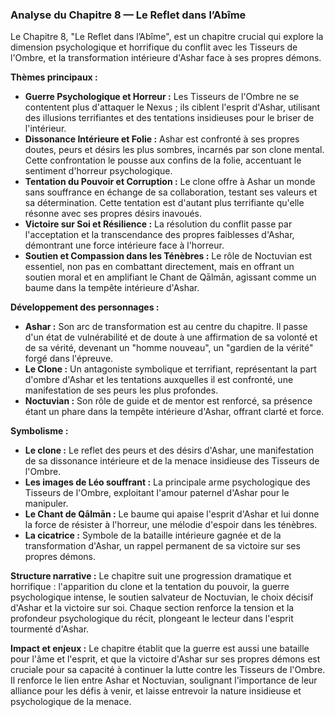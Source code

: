 ### Analyse du Chapitre 8 — Le Reflet dans l’Abîme

Le Chapitre 8, "Le Reflet dans l’Abîme", est un chapitre crucial qui explore la dimension psychologique et horrifique du conflit avec les Tisseurs de l'Ombre, et la transformation intérieure d'Ashar face à ses propres démons.

**Thèmes principaux :**
*   **Guerre Psychologique et Horreur :** Les Tisseurs de l'Ombre ne se contentent plus d'attaquer le Nexus ; ils ciblent l'esprit d'Ashar, utilisant des illusions terrifiantes et des tentations insidieuses pour le briser de l'intérieur.
*   **Dissonance Intérieure et Folie :** Ashar est confronté à ses propres doutes, peurs et désirs les plus sombres, incarnés par son clone mental. Cette confrontation le pousse aux confins de la folie, accentuant le sentiment d'horreur psychologique.
*   **Tentation du Pouvoir et Corruption :** Le clone offre à Ashar un monde sans souffrance en échange de sa collaboration, testant ses valeurs et sa détermination. Cette tentation est d'autant plus terrifiante qu'elle résonne avec ses propres désirs inavoués.
*   **Victoire sur Soi et Résilience :** La résolution du conflit passe par l'acceptation et la transcendance des propres faiblesses d'Ashar, démontrant une force intérieure face à l'horreur.
*   **Soutien et Compassion dans les Ténèbres :** Le rôle de Noctuvian est essentiel, non pas en combattant directement, mais en offrant un soutien moral et en amplifiant le Chant de Qālmān, agissant comme un baume dans la tempête intérieure d'Ashar.

**Développement des personnages :**
*   **Ashar :** Son arc de transformation est au centre du chapitre. Il passe d'un état de vulnérabilité et de doute à une affirmation de sa volonté et de sa vérité, devenant un "homme nouveau", un "gardien de la vérité" forgé dans l'épreuve.
*   **Le Clone :** Un antagoniste symbolique et terrifiant, représentant la part d'ombre d'Ashar et les tentations auxquelles il est confronté, une manifestation de ses peurs les plus profondes.
*   **Noctuvian :** Son rôle de guide et de mentor est renforcé, sa présence étant un phare dans la tempête intérieure d'Ashar, offrant clarté et force.

**Symbolisme :**
*   **Le clone :** Le reflet des peurs et des désirs d'Ashar, une manifestation de sa dissonance intérieure et de la menace insidieuse des Tisseurs de l'Ombre.
*   **Les images de Léo souffrant :** La principale arme psychologique des Tisseurs de l'Ombre, exploitant l'amour paternel d'Ashar pour le manipuler.
*   **Le Chant de Qālmān :** Le baume qui apaise l'esprit d'Ashar et lui donne la force de résister à l'horreur, une mélodie d'espoir dans les ténèbres.
*   **La cicatrice :** Symbole de la bataille intérieure gagnée et de la transformation d'Ashar, un rappel permanent de sa victoire sur ses propres démons.

**Structure narrative :**
Le chapitre suit une progression dramatique et horrifique : l'apparition du clone et la tentation du pouvoir, la guerre psychologique intense, le soutien salvateur de Noctuvian, le choix décisif d'Ashar et la victoire sur soi. Chaque section renforce la tension et la profondeur psychologique du récit, plongeant le lecteur dans l'esprit tourmenté d'Ashar.

**Impact et enjeux :**
Le chapitre établit que la guerre est aussi une bataille pour l'âme et l'esprit, et que la victoire d'Ashar sur ses propres démons est cruciale pour sa capacité à continuer la lutte contre les Tisseurs de l'Ombre. Il renforce le lien entre Ashar et Noctuvian, soulignant l'importance de leur alliance pour les défis à venir, et laisse entrevoir la nature insidieuse et psychologique de la menace.